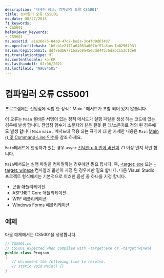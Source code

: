 ```yaml
---
description: '자세한 정보: 컴파일러 오류 CS5001'
title: 컴파일러 오류 CS5001
ms.date: 08/27/2018
f1_keywords:
- CS5001
helpviewer_keywords:
- CS5001
ms.assetid: e1e26e75-84e0-47c7-be8a-3c4fd0d6f497
ms.openlocfilehash: 1b6cb1e2171a64083a007bf57a8aecfb02967931
ms.sourcegitcommit: ddf7edb67715a5b9a45e3dd44536dabc153c1de0
ms.translationtype: MT
ms.contentlocale: ko-KR
ms.lasthandoff: 02/06/2021
ms.locfileid: "99684505"
---
```

# <a name="compiler-error-cs5001"></a>컴파일러 오류 CS5001

프로그램에는 진입점에 적합 한 정적 ' Main ' 메서드가 포함 되어 있지 않습니다.

이 오류는 `Main` 올바른 서명이 있는 정적 메서드가 실행 파일을 생성 하는 코드에 없는 경우에 발생 합니다. 진입점 함수가 소문자와 같은 잘못 된 대/소문자로 정의 된 경우에도 발생 합니다 `Main` `main` . 메서드에 적용 되는 규칙에 대 한 자세한 내용은 `Main` [Main () 및 Command-Line 인수](../programming-guide/main-and-command-args/index.md)를 참조 하세요.

`Main`메서드에 한정자가 있는 경우 `async` [선택한 c # 언어 버전이](../language-reference/configure-language-version.md) 7.1 이상 인지 확인 합니다.

`Main`메서드는 실행 파일을 컴파일하는 경우에만 필요 합니다. 즉, [-target: exe](../language-reference/compiler-options/target-exe-compiler-option.md) 또는 [-target: winexe](../language-reference/compiler-options/target-winexe-compiler-option.md) 컴파일러 옵션이 지정 된 경우에만 필요 합니다. 다음 Visual Studio 프로젝트 형식에서는 기본적으로 이러한 옵션 중 하나를 지정 합니다.

- 콘솔 애플리케이션
- ASP.NET Core 애플리케이션
- WPF 애플리케이션
- Windows Forms 애플리케이션

## <a name="example"></a>예제

다음 예제에서는 CS5001을 생성합니다.
  
```csharp
// CS5001.cs
// CS5001 expected when compiled with -target:exe or -target:winexe
public class Program
{
   // Uncomment the following line to resolve.
   // static void Main() {}
}
```  
